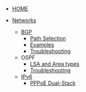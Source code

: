 <!-- docs/_sidebar.md -->


* [HOME](./)

* [Networks](./Networks/routing_protocols_AD)
  * [BGP](./Networks/BGP/main_features)
    * [Path Selection](./Networks/BGP/bgp_path_selection)
    * [Examples](./Networks/BGP/bgp_examples)
    * [Troubleshooting](./Networks/BGP/troubleshooting)
  * OSPF
    * [LSA and Area types](./Networks/OSPF/LSA_and_areas)
    * [Troubleshooting](./Networks/OSPF/troubleshoot)
  * [IPv6](./Networks/IPv6/basic)
    * [PPPoE Dual-Stack](./Networks/IPv6/pppoe_dual-stack)
